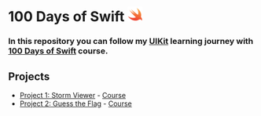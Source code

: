# 100 Days of Swift  <img src="https://github.com/deathlezz/100-Days-of-Swift/blob/main/swift_icon.png" width=30>
### In this repository you can follow my [UIKit](https://developer.apple.com/documentation/uikit) learning journey with [100 Days of Swift](https://www.hackingwithswift.com/100) course.

## Projects
- [Project 1: Storm Viewer](https://github.com/deathlezz/100-Days-of-Swift/tree/main/Project_1) - [Course](https://www.hackingwithswift.com/100/16)
- [Project 2: Guess the Flag](https://github.com/deathlezz/100-Days-of-Swift/tree/main/Project_2) - [Course](https://www.hackingwithswift.com/100/19)

